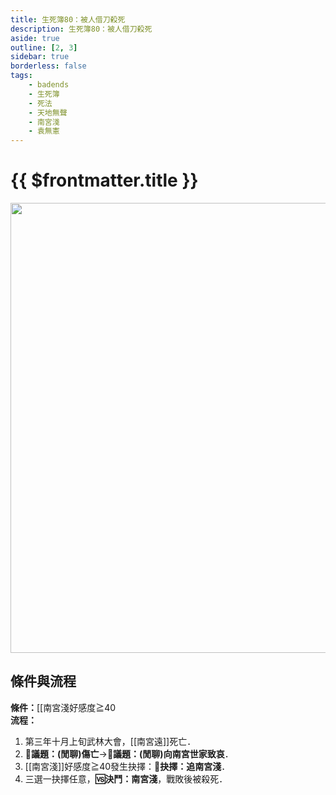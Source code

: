 ```yaml
---
title: 生死簿80：被人借刀殺死
description: 生死簿80：被人借刀殺死
aside: true
outline: [2, 3]
sidebar: true
borderless: false
tags:
    - badends
    - 生死簿
    - 死法
    - 天地無聲
    - 南宮淺
    - 袁無憲
---
```


# {{ $frontmatter.title }}

<img width="720" src="/images/badends/badend80.png">

## 條件與流程

<b>條件：</b>[[南宮淺好感度≧40<br>
<b>流程：</b><br>
1. 第三年十月上旬武林大會，[[南宮遠]]死亡．
2. **📜議題：(閒聊)傷亡**→**📜議題：(閒聊)向南宮世家致哀**．
3. [[南宮淺]]好感度≧40發生抉擇：**📖抉擇：追南宮淺**．
4. 三選一抉擇任意，**🆚決鬥：南宮淺**，戰敗後被殺死．
